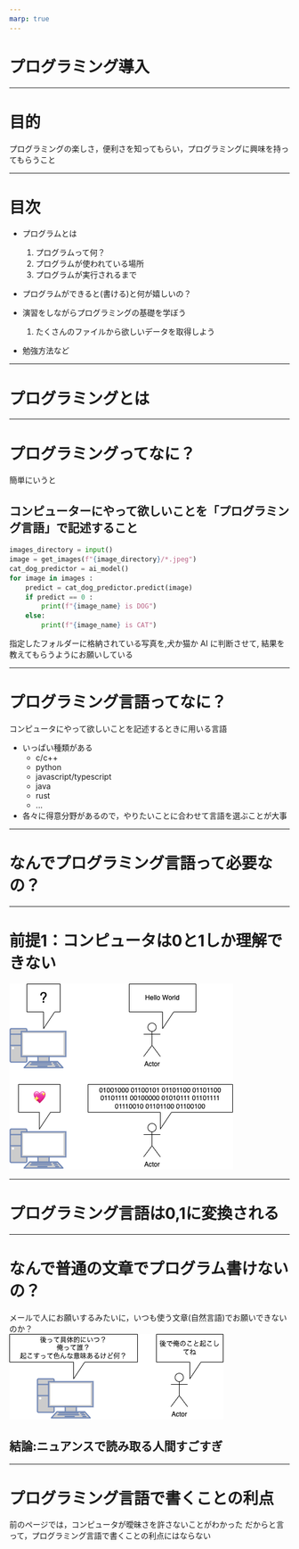 ```yaml
---
marp: true
---
```


# プログラミング導入

---

# 目的

プログラミングの楽しさ，便利さを知ってもらい，プログラミングに興味を持ってもらうこと

---

# 目次

- プログラムとは
  1.  プログラムって何？
  1.  プログラムが使われている場所
  1.  プログラムが実行されるまで
- プログラムができると(書ける)と何が嬉しいの？
- 演習をしながらプログラミングの基礎を学ぼう

  1. たくさんのファイルから欲しいデータを取得しよう

- 勉強方法など

---

# プログラミングとは

---

# プログラミングってなに？

簡単にいうと

## コンピューターにやって欲しいことを「プログラミング言語」で記述すること

```python
images_directory = input()
image = get_images(f"{image_directory}/*.jpeg")
cat_dog_predictor = ai_model()
for image in images :
    predict = cat_dog_predictor.predict(image)
    if predict == 0 :
        print(f"{image_name} is DOG")
    else:
        print(f"{image_name} is CAT")
```

指定したフォルダーに格納されている写真を,犬か猫か AI に判断させて,
結果を教えてもらうようにお願いしている

---

# プログラミング言語ってなに？

コンピュータにやって欲しいことを記述するときに用いる言語

- いっぱい種類がある
  - c/c++
  - python
  - javascript/typescript
  - java
  - rust
  - ...
- 各々に得意分野があるので，やりたいことに合わせて言語を選ぶことが大事

---

# なんでプログラミング言語って必要なの？

---
# 前提1：コンピュータは0と1しか理解できない

![height:500](./hello-world-bytes.png)


---
# プログラミング言語は0,1に変換される

---

# なんで普通の文章でプログラム書けないの？

メールで人にお願いするみたいに，いつも使う文章(自然言語)でお願いできないのか？
<br>
![height:300](./natural-lang-to-pc.png)

## 結論:ニュアンスで読み取る人間すごすぎ

---

# プログラミング言語で書くことの利点

前のページでは，コンピュータが曖昧さを許さないことがわかった
だからと言って，プログラミング言語で書くことの利点にはならない
